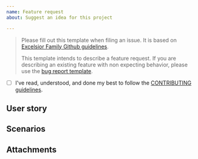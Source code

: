 ```yaml
---
name: Feature request
about: Suggest an idea for this project

---
```


> Please fill out this template when filing an issue. It is based on [Excelsior Family Github guidelines](https://github.com/ExcelsiorFamily/github-guidelines).
>
> This template intends to describe a feature request. If you are describing an existing feature with non expecting behavior, please use the [bug report template](https://github.com/ExcelsiorFamily/github-guidelines/issues/new?template=bug-report.md).

* [ ] I've read, understood, and done my best to follow the [CONTRIBUTING guidelines](/CONTRIBUTING.md).

## User story
<!-- 
	Use Connextra format to describe your user story.
	Example: As <role>, I want <capability> so that <benefits>.
-->

## Scenarios
<!-- List the scenarios related to this issue. -->
<!-- 
	Use BDD format to describe your technical specification.
	Example: GIVEN <initial states>. WHEN <action>. THEN <expectations>.
-->

## Attachments
<!-- Add any other context or screenshots about the feature request here. -->